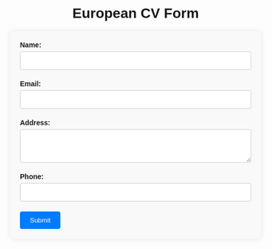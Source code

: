 <!DOCTYPE html>
<html lang="en">
<head>
    <meta charset="UTF-8">
    <meta name="viewport" content="width=device-width, initial-scale=1.0">
    <title>European CV Form</title>
    <style>
        body {
            font-family: Arial, sans-serif;
            margin: 0;
            padding: 20px;
        }
        .container {
            max-width: 800px;
            margin: auto;
        }
        h1 {
            text-align: center;
        }
        form {
            background: #f9f9f9;
            padding: 20px;
            border-radius: 8px;
            box-shadow: 0 0 10px rgba(0, 0, 0, 0.1);
        }
        .form-group {
            margin-bottom: 20px;
        }
        label {
            font-weight: bold;
            display: block;
            margin-bottom: 5px;
        }
        input[type="text"],
        textarea {
            width: 100%;
            padding: 10px;
            border: 1px solid #ccc;
            border-radius: 4px;
            box-sizing: border-box;
        }
        input[type="submit"] {
            background: #007bff;
            color: #fff;
            border: none;
            padding: 10px 20px;
            cursor: pointer;
            border-radius: 4px;
        }
        input[type="submit"]:hover {
            background: #0056b3;
        }
    </style>
</head>
<body>
    <div class="container">
        <h1>European CV Form</h1>
        <form action="#" method="post">
            <div class="form-group">
                <label for="name">Name:</label>
                <input type="text" id="name" name="name" required>
            </div>
            <div class="form-group">
                <label for="email">Email:</label>
                <input type="text" id="email" name="email" required>
            </div>
            <div class="form-group">
                <label for="address">Address:</label>
                <textarea id="address" name="address" rows="3" required></textarea>
            </div>
            <div class="form-group">
                <label for="phone">Phone:</label>
                <input type="text" id="phone" name="phone" required>
            </div>
            <input type="submit" value="Submit">
        </form>
    </div>
</body>
</html>
